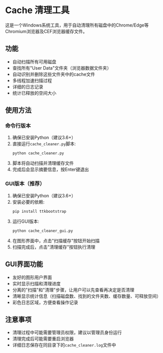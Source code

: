 # Cache 清理工具

这是一个Windows系统工具，用于自动清理所有磁盘中的Chrome/Edge等Chromium浏览器及CEF浏览器缓存文件。

## 功能

- 自动扫描所有可用磁盘
- 查找所有"User Data"文件夹（浏览器数据文件夹）
- 自动识别并删除这些文件夹中的cache文件
- 多线程加速扫描过程
- 详细的日志记录
- 统计已释放的空间大小

## 使用方法

### 命令行版本

1. 确保已安装Python（建议3.6+）
2. 直接运行`cache_cleaner.py`脚本:
   ```
   python cache_cleaner.py
   ```
3. 脚本将自动扫描并清理缓存文件
4. 完成后会显示摘要信息，按Enter键退出

### GUI版本（推荐）

1. 确保已安装Python（建议3.6+）
2. 安装必要的依赖:
   ```
   pip install ttkbootstrap
   ```
3. 运行GUI版本:
   ```
   python cache_cleaner_gui.py
   ```
4. 在图形界面中，点击"扫描缓存"按钮开始扫描
5. 扫描完成后，点击"清理缓存"按钮执行清理

## GUI界面功能

- 友好的图形用户界面
- 实时显示扫描和清理进度
- 分离的"扫描"和"清理"步骤，让用户可以先查看再决定是否清理
- 清晰显示统计信息（扫描磁盘数、找到的文件夹数、缓存数量、可释放空间）
- 彩色日志区域，方便查看操作记录

## 注意事项

- 清理过程中可能需要管理员权限，建议以管理员身份运行
- 清理完成后可能需要重启浏览器
- 详细日志保存在同目录下的`cache_cleaner.log`文件中 